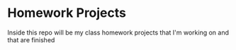 # Homework Projects 
Inside this repo will be my class homework projects that I'm working on and that are finished 
